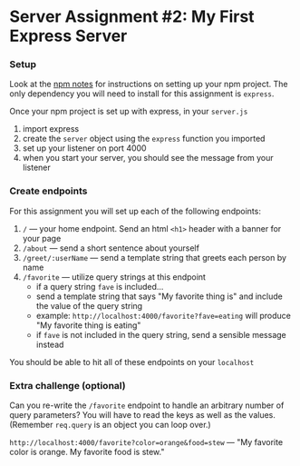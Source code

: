 # Server Assignment #2: My First Express Server

### Setup

Look at the [npm notes](../npm-notes.md) for instructions on setting up your npm project. The only dependency you will need to install for this assignment is `express`.

Once your npm project is set up with express, in your `server.js`

1. import express
1. create the `server` object using the `express` function you imported
1. set up your listener on port 4000
1. when you start your server, you should see the message from your listener

### Create endpoints

For this assignment you will set up each of the following endpoints:

1. `/` — your home endpoint. Send an html `<h1>` header with a banner for your page
1. `/about` — send a short sentence about yourself
1. `/greet/:userName` — send a template string that greets each person by name
1. `/favorite` — utilize query strings at this endpoint
   - if a query string `fave` is included...
   - send a template string that says "My favorite thing is" and include the value of the query string
   - example: `http://localhost:4000/favorite?fave=eating` will produce "My favorite thing is eating"
   - if `fave` is not included in the query string, send a sensible message instead

You should be able to hit all of these endpoints on your `localhost`

### Extra challenge (optional)

Can you re-write the `/favorite` endpoint to handle an arbitrary number of query parameters? You will have to read the keys as well as the values. (Remember `req.query` is an object you can loop over.)

`http://localhost:4000/favorite?color=orange&food=stew` — "My favorite color is orange. My favorite food is stew."
